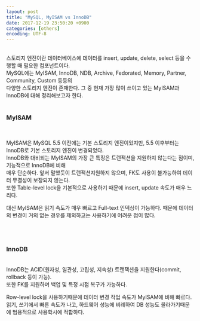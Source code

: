 ```yaml
---
layout: post
title: "MySQL, MyISAM vs InnoDB"
date: 2017-12-19 23:50:20 +0900
categories: [others]
encoding: UTF-8
---
```


<br/>
스토리지 엔진이란 데이터베이스에 데이터를 insert, update, delete, select 등을 수행할 때 필요한 컴포넌트이다. <br/>
MySQL에는 MyISAM, InnoDB, NDB, Archive, Fedorated, Memory, Partner, Community, Custom 등등의 <br/>
다양한 스토리지 엔진이 존재한다. 그 중 현재 가장 많이 쓰이고 있는 MyISAM과 InnoDB에 대해 정리해보고자 한다.<br/>
 <br/>



 ### MyISAM

 <br/>

MyISAM은 MySQL 5.5 이전에는 기본 스토리지 엔진이었지만, 5.5 이후부터는 InnoDB로 기본 스토리지 엔진이 변경되었다. <br/>
InnoDB와 대비되는 MyISAM의 가장 큰 특징은 트랜잭션을 지원하지 않는다는 점이며, 기능적으로 InnoDB에 비해 <br/>
매우 단순하다. 앞서 말했듯이 트랜잭션지원하지 않으며, FK도 사용이 불가능하여 데이터 무결성이 보장되지 않는다. <br/>
또한 Table-level lock을 기본적으로 사용하기 때문에 insert, update 속도가 매우 느리다. <br/>


대신 MyISAM은 읽기 속도가 매우 빠르고 Full-text 인덱싱이 가능하다. 때문에 데이터의 변경이 거의 없는 경우를 제외하고는 사용하기에 어려운 점이 많다.



<br/>
<br/>

 ### InnoDB

 <br/>
InnoDB는 ACID(원자성, 일관성, 고립성, 지속성) 트랜잭션을 지원한다(commit, rollback 등이 가능). <br/>
 또한 FK를 지원하며 백업 및 특정 시점 복구가 가능하다. <br/>

Row-level lock을 사용하기때문에 데이터 변경 작업 속도가 MyISAM에 비해 빠르다. <br/>
읽기, 쓰기에서 빠른 속도가 나고, 하드웨어 성능에 비례하여 DB 성능도 올라가기때문에 범용적으로 사용학시에 적합하다.

<br/>
<br/>